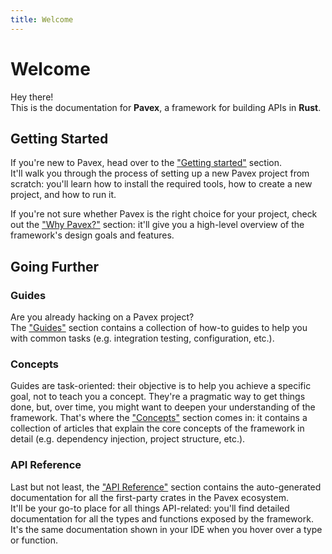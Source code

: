 ```yaml
---
title: Welcome
---
```

# Welcome

Hey there!  
This is the documentation for **Pavex**, a framework for building APIs in **Rust**.  

## Getting Started

If you're new to Pavex, head over to the ["Getting started"](../getting_started/index.md) section.  
It'll walk you through the process of setting up a new Pavex project from scratch:
you'll learn how to install the required tools, how to create a new project, and how to run it.

If you're not sure whether Pavex is the right choice for your project, 
check out the ["Why Pavex?"](why_pavex.md) section: it'll give you a high-level overview of the framework's 
design goals and features.

## Going Further

### Guides

Are you already hacking on a Pavex project?  
The ["Guides"](../guides/index.md) section contains a collection of how-to guides to help you with common tasks
(e.g. integration testing, configuration, etc.).  

### Concepts

Guides are task-oriented: their objective is to help you achieve a specific goal, not to teach you a concept. 
They're a pragmatic way to get things done, but, over time, you might want to deepen your understanding of the framework.
That's where the ["Concepts"](../concepts/index.md) section comes in: it contains a collection of articles that explain
the core concepts of the framework in detail (e.g. dependency injection, project structure, etc.).

### API Reference

Last but not least, the ["API Reference"](../api_reference/index.md) section contains the auto-generated documentation
for all the first-party crates in the Pavex ecosystem.  
It'll be your go-to place for all things API-related: you'll find detailed documentation for all the types and functions
exposed by the framework.  
It's the same documentation shown in your IDE when you hover over a type or function.

